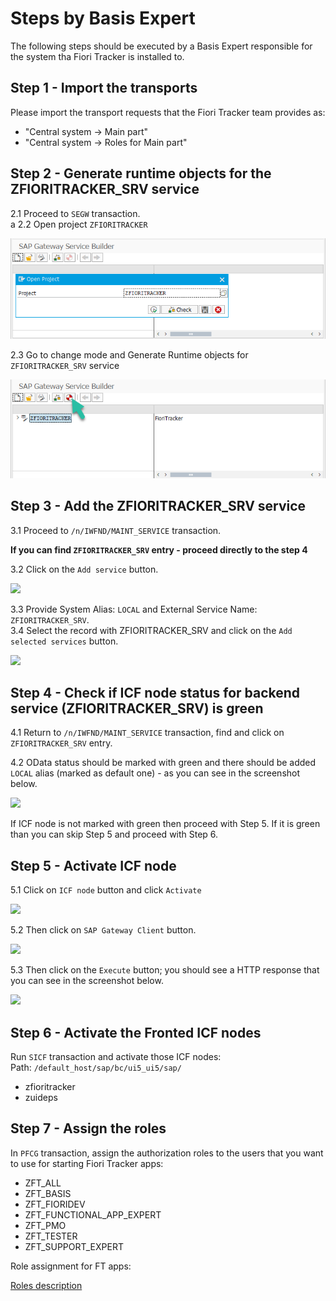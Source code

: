 # Steps by Basis Expert

The following steps should be executed by a Basis Expert responsible for the system tha Fiori Tracker is installed to.

## Step 1 - Import the transports

Please import the transport requests that the Fiori Tracker team provides as:
- "Central system -> Main part"
- "Central system -> Roles for Main part"

## Step 2 - Generate runtime objects for the ZFIORITRACKER_SRV service

2.1 Proceed to `SEGW` transaction. <br>a
2.2 Open project `ZFIORITRACKER`

![](res/segw.png)

2.3 Go to change mode and Generate Runtime objects for `ZFIORITRACKER_SRV` service

![](res/segw_gen.png)

## Step 3 - Add the ZFIORITRACKER_SRV service

3.1 Proceed to `/n/IWFND/MAINT_SERVICE` transaction.<br>

**If you can find `ZFIORITRACKER_SRV` entry - proceed directly to the step 4**

3.2 Click on the `Add service` button.

![](/res/maint_service_add.png)

3.3 Provide System Alias: `LOCAL` and External Service Name: `ZFIORITRACKER_SRV`.<br>
3.4 Select the record with ZFIORITRACKER_SRV and click on the `Add selected services` button.

![](/res/maint_service_add2.png)

## Step 4 - Check if ICF node status for backend service (ZFIORITRACKER_SRV) is green

4.1 Return to `/n/IWFND/MAINT_SERVICE` transaction, find and click on `ZFIORITRACKER_SRV` entry.<br>

4.2 OData status should be marked with green and there should be added `LOCAL` alias (marked as default one) - as you can see in the screenshot below.

![](/res/maint_service_status.png)

If ICF node is not marked with green then proceed with Step 5. If it is green than you can skip Step 5 and proceed with Step 6.

## Step 5 - Activate ICF node

5.1 Click on `ICF node` button and click `Activate`

![](/res/maint_service_icfactivate.png)

5.2 Then click on `SAP Gateway Client` button.

![](/res/maint_service_gwcheck.png)

5.3 Then click on the `Execute` button; you should see a HTTP response that you can see in the screenshot below.

![](/res/maint_service_httpcheck.png)

## Step 6 - Activate the Fronted ICF nodes

Run `SICF` transaction and activate those ICF nodes:<br/>
Path: `/default_host/sap/bc/ui5_ui5/sap/`
- zfioritracker<br/>
- zuideps

## Step 7 - Assign the roles

In `PFCG` transaction, assign the authorization roles to the users that you want to use for starting Fiori Tracker apps:
- ZFT_ALL
- ZFT_BASIS
- ZFT_FIORIDEV
- ZFT_FUNCTIONAL_APP_EXPERT
- ZFT_PMO
- ZFT_TESTER
- ZFT_SUPPORT_EXPERT

Role assignment for FT apps:

[Roles description](general/role-assignment.md)